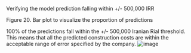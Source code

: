 Verifying the model prediction falling within +/- 500,000 IRR
 
Figure 20. Bar plot to visualize the proportion of predictions

100% of the predictions fall within the +/- 500,000 Iranian Rial threshold. This means that all the predicted construction costs are within the acceptable range of error specified by the company.
![image](https://github.com/abhishzk/construction-cost-analysis/assets/23379325/c2a90c18-52a7-4d8b-864e-b8dbb3e7c1b2)
